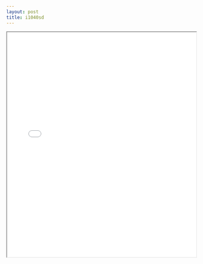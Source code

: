 ```yaml
---
layout: post
title: i1040sd
---
```


<div class="pdf-container">
<iframe src="/ea/assets/pdfs/pubs.n.ins/i1040sd.pdf" height="600" width="100%" allowFullScreen="true"></iframe>
</div>

